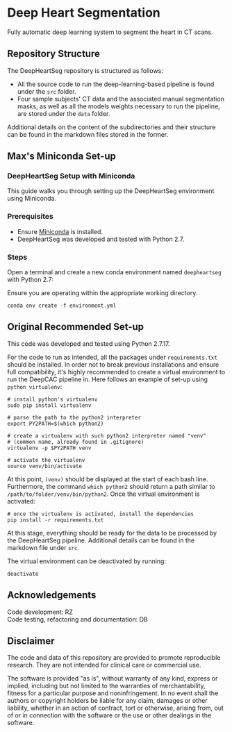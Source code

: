 # Deep Heart Segmentation

Fully automatic deep learning system to segment the heart in CT scans.

## Repository Structure

The DeepHeartSeg repository is structured as follows:

* All the source code to run the deep-learning-based pipeline is found under the `src` folder.
* Four sample subjects' CT data and the associated manual segmentation masks, as well as all the models weights necessary to run the pipeline, are stored under the `data` folder.

Additional details on the content of the subdirectories and their structure can be found in the markdown files stored in the former.

## Max's Miniconda Set-up
### DeepHeartSeg Setup with Miniconda

This guide walks you through setting up the DeepHeartSeg environment using Miniconda.

### Prerequisites
- Ensure [Miniconda](https://docs.conda.io/en/latest/miniconda.html) is installed.
- DeepHeartSeg was developed and tested with Python 2.7.

### Steps

Open a terminal and create a new conda environment named `deepheartseg` with Python 2.7:

Ensure you are operating within the appropriate working directory.

```
conda env create -f environment.yml

```


## Original Recommended Set-up

This code was developed and tested using Python 2.7.17.

For the code to run as intended, all the packages under `requirements.txt` should be installed. In order not to break previous installations and ensure full compatibility, it's highly recommended to create a virtual environment to run the DeepCAC pipeline in. Here follows an example of set-up using `python virtualenv`:

```
# install python's virtualenv
sudo pip install virtualenv

# parse the path to the python2 interpreter
export PY2PATH=$(which python2)

# create a virtualenv with such python2 interpreter named "venv"
# (common name, already found in .gitignore)
virtualenv -p $PY2PATH venv 

# activate the virtualenv
source venv/bin/activate
```

At this point, `(venv)` should be displayed at the start of each bash line. Furthermore, the command `which python2` should return a path similar to `/path/to/folder/venv/bin/python2`. Once the virtual environment is activated:

```
# once the virtualenv is activated, install the dependencies
pip install -r requirements.txt
```

At this stage, everything should be ready for the data to be processed by 
the DeepHeartSeg pipeline. Additional details can be found in the markdown file 
under `src`.

The virtual environment can be deactivated by running:

```
deactivate
```

## Acknowledgements

Code development: RZ <br>
Code testing, refactoring and documentation: DB

## Disclaimer

The code and data of this repository are provided to promote reproducible 
research. They are not intended for clinical care or commercial use.

The software is provided "as is", without warranty of any kind, express or 
implied, including but not limited to the warranties of merchantability, 
fitness for a particular purpose and noninfringement. In no event shall the 
authors or copyright holders be liable for any claim, damages or other 
liability, whether in an action of contract, tort or otherwise, arising 
from, out of or in connection with the software or the use or other 
dealings in the software.
